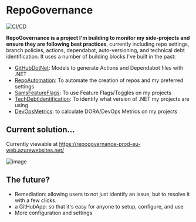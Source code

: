 # RepoGovernance
[![CI/CD](https://github.com/samsmithnz/RepoGovernance/actions/workflows/workflow.yml/badge.svg)](https://github.com/samsmithnz/RepoGovernance/actions/workflows/workflow.yml)

**RepoGovernance is a project I'm building to monitor my side-projects and ensure they are following best practices**, currently including repo settings, branch policies, actions, dependabot, auto-versioning, and technical debt identification. It uses a number of building blocks I've built in the past:
- [GitHubDotNet](https://github.com/samsmithnz/GitHubActionsDotNet): Models to generate Actions and Dependabot files with .NET
- [RepoAutomation](https://github.com/samsmithnz/RepoAutomation): To automate the creation of repos and my preferred settings
- [SamsFeatureFlags](https://github.com/samsmithnz/SamsFeatureFlags): To use Feature Flags/Toggles on my projects
- [TechDebtIdentification](https://github.com/samsmithnz/TechDebtIdentification): To identify what version of .NET my projects are using
- [DevOpsMetrics](https://github.com/samsmithnz/DevOpsMetrics): to calculate DORA/DevOps Metrics on my projects

## Current solution... 
Currently viewable at https://repogovernance-prod-eu-web.azurewebsites.net/

![image](https://user-images.githubusercontent.com/8389039/160221982-2ff1a2c8-4a6f-4be6-a677-378cfeb6746a.png)


## The future?
- Remediation: allowing users to not just identify an issue, but to resolve it with a few clicks. 
- a GitHubApp: so that it's easy for anyone to setup, configure, and use
- More configuration and settings
